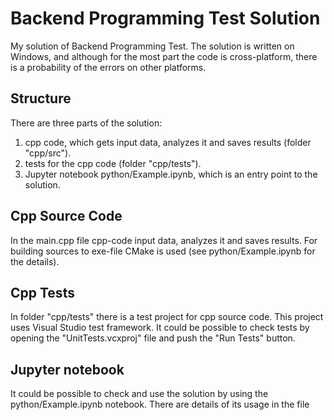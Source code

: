 # Backend Programming Test Solution

My solution of Backend Programming Test. The solution is written on Windows, and although for the most part the code is cross-platform, there is a probability of the errors on other platforms.

## Structure

There are three parts of the solution:

1. cpp code, which gets input data, analyzes it and saves results (folder "cpp/src").
2. tests for the cpp code (folder "cpp/tests").
3. Jupyter notebook python/Example.ipynb, which is an entry point to the solution. 


## Cpp Source Code

In the main.cpp file cpp-code input data, analyzes it and saves results. For building sources to exe-file CMake is used (see python/Example.ipynb for the details).

## Cpp Tests

In folder "cpp/tests" there is a test project for cpp source code. This project uses Visual Studio test framework. It could be possible to check tests by opening the "UnitTests.vcxproj" file and push the "Run Tests" button.

## Jupyter notebook

It could be possible to check and use the solution by using the python/Example.ipynb notebook. There are details of its usage in the file
